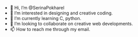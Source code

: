 - 👋 Hi, I’m @SerinaPokharel
- 👀 I’m interested in designing and creative coding.
- 🌱 I’m currently learning C, python.
- 💞️ I’m looking to collaborate on creative web developments.
- 📫 How to reach me through my email.

<!---
SerinaPokharel/SerinaPokharel is a ✨ special ✨ repository because its `README.md` (this file) appears on your GitHub profile.
You can click the Preview link to take a look at your changes.
--->
